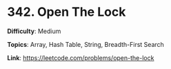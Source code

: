 # 342. Open The Lock

**Difficulty**: Medium

**Topics**: Array, Hash Table, String, Breadth-First Search

**Link**: https://leetcode.com/problems/open-the-lock
